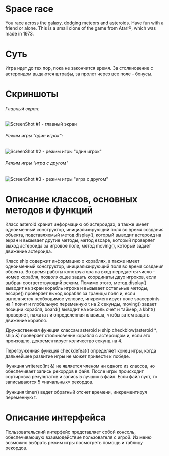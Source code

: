 # Space race
You race across the galaxy, dodging meteors and asteroids. Have fun with a friend or alone. 
This is a small clone of the game from Atari®, which was made in 1973.

# Суть
Игра идет до тех пор, пока не закончится время. За столкновение с астероидом выдаются штрафы, за пролет через все поле - бонусы.

# Скриншоты

###### Главный экран:
![ScreenShot #1 - главный экран](http://image.prntscr.com/image/dd588980f4ad4aa79b0fc49913c18cce.png)
###### Режим игры "один игрок":
![ScreenShot #2 - режим игры "один игрок"](http://image.prntscr.com/image/84f0484c259048e09af487799eef63ce.png)
###### Режим игры "игра с другом"
![ScreenShot #3 - режим игры "игра с другом"](http://image.prntscr.com/image/f42bd32811284a838a1aae814ac22e76.png)

# Описание классов, основных методов и функций
Класс asteroid хранит информацию об астероидах, а также имеет одноименный конструктор, инициализирующий поля во время создания объекта, подставляемый метод display(), который выводит астероид на экран и вызывает другие методы, метод escape, который проверяет выход астероида за игровое поле, метод moving(), который задает движение астероида.

Класс ship содержит информацию о кораблях, а также имеет одноименный конструктор, инициализирующий поля во время создания объекта. Во время работы конструктора на вход передается число – номер корабля, позволяющее задать координаты двух игроков, если выбран соответствующий режим. Помимо этого, метод display() выводит на экран корабль игрока и вызывает остальные методы, escape() проверяет выход корабля за границы поля и, если выполняется необходимое условие, инкрементирует поле spacepoints на 1 поинт и глобальную переменную t на 2 секунды, moving() задает позиции корабля, board() выводит на консоль счет и таймер, а kbht() проверяет, нажата ли определенная клавиша, чтобы затем задать движение корабля.

Дружественная функция классам asteroid и ship checkblow(asteroid *, ship &) проверяет столкновение корабля с астероидом и, если это произошло, декрементирует количество секунд на 4. 

Перегруженная функция checkdefeat() определяет конец игры, когда дальнейшее развитие игры не может привести к победе.

Функция writerec(int &) не является членом ни одного из классов, но обеспечивает запись рекордов в файл. После игры происходит сортировка результатов и запись 5 лучших в файл. Если файл пуст, то записываются 5 «начальных» рекордов.

Функция timer() ведет обратный отсчет времени, инкрементируя переменную t. 

# Описание интерфейса

Пользовательский интерфейс представляет собой консоль, обеспечивающую взаимодействие пользователя с игрой. Из меню возможно выбрать режим игры посмотреть помощь и таблицу рекордов. 
